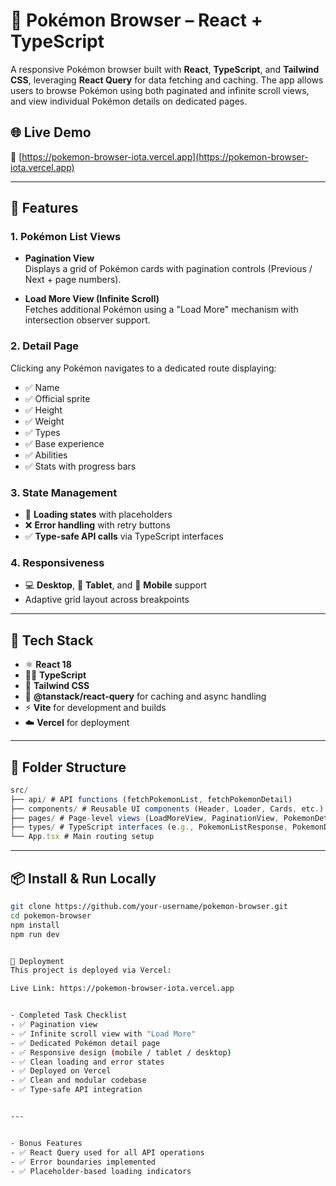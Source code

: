 # 🧪 Pokémon Browser – React + TypeScript

A responsive Pokémon browser built with **React**, **TypeScript**, and **Tailwind CSS**, leveraging **React Query** for data fetching and caching. The app allows users to browse Pokémon using both paginated and infinite scroll views, and view individual Pokémon details on dedicated pages.

## 🌐 Live Demo

🔗 [https://pokemon-browser-iota.vercel.app](https://pokemon-browser-iota.vercel.app)

---

## 📸 Features

### 1. Pokémon List Views

- **Pagination View**  
  Displays a grid of Pokémon cards with pagination controls (Previous / Next + page numbers).

- **Load More View (Infinite Scroll)**  
  Fetches additional Pokémon using a "Load More" mechanism with intersection observer support.

### 2. Detail Page

Clicking any Pokémon navigates to a dedicated route displaying:

- ✅ Name  
- ✅ Official sprite  
- ✅ Height  
- ✅ Weight  
- ✅ Types  
- ✅ Base experience  
- ✅ Abilities  
- ✅ Stats with progress bars

### 3. State Management

- 🔄 **Loading states** with placeholders
- ❌ **Error handling** with retry buttons
- ✅ **Type-safe API calls** via TypeScript interfaces

### 4. Responsiveness

- 💻 **Desktop**, 📱 **Tablet**, and 📲 **Mobile** support
- Adaptive grid layout across breakpoints

---

## 🔧 Tech Stack

- ⚛️ **React 18**
- 🧑‍💻 **TypeScript**
- 🎨 **Tailwind CSS**
- 🔄 **@tanstack/react-query** for caching and async handling
- ⚡ **Vite** for development and builds
- ☁️ **Vercel** for deployment

---

## 📁 Folder Structure
```js
src/
├── api/ # API functions (fetchPokemonList, fetchPokemonDetail)
├── components/ # Reusable UI components (Header, Loader, Cards, etc.)
├── pages/ # Page-level views (LoadMoreView, PaginationView, PokemonDetail)
├── types/ # TypeScript interfaces (e.g., PokemonListResponse, PokemonDetail)
└── App.tsx # Main routing setup
```


---

## 📦 Install & Run Locally

```bash
git clone https://github.com/your-username/pokemon-browser.git
cd pokemon-browser
npm install
npm run dev


🚀 Deployment
This project is deployed via Vercel:

Live Link: https://pokemon-browser-iota.vercel.app


- Completed Task Checklist
- ✅ Pagination view
- ✅ Infinite scroll view with "Load More"
- ✅ Dedicated Pokémon detail page
- ✅ Responsive design (mobile / tablet / desktop)
- ✅ Clean loading and error states
- ✅ Deployed on Vercel
- ✅ Clean and modular codebase
- ✅ Type-safe API integration


---


- Bonus Features
- ✅ React Query used for all API operations
- ✅ Error boundaries implemented
- ✅ Placeholder-based loading indicators